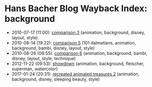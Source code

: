 # Hans Bacher Blog Wayback Index: background

* 2010-07-17 (11:00): [comparison 3](https://web.archive.org/web/https://one1more2time3.wordpress.com/2010/07/17/comparison-3/) (animation, background, disney, layout, style)
* 2010-08-14 (19:22): [comparison 5](https://web.archive.org/web/https://one1more2time3.wordpress.com/2010/08/14/comparison-5/) (101 dalmatians, animation, background, bambi, disney, layout, style)
* 2010-08-26 (08:55): [comparison 6](https://web.archive.org/web/https://one1more2time3.wordpress.com/2010/08/26/comparison-6/) (animation, background, bambi, disney, layout, style, technique)
* 2012-11-22 (09:53): [showdown](https://web.archive.org/web/https://one1more2time3.wordpress.com/2012/11/22/showdown/) (animation, background, fleischer, superman, watercolor)
* 2017-01-24 (20:31): [recreated animated treasures 2](https://web.archive.org/web/https://one1more2time3.wordpress.com/2017/01/24/recreated-animated-treasures-1-2/) (animation, background, disney, sleeping beauty, style)
